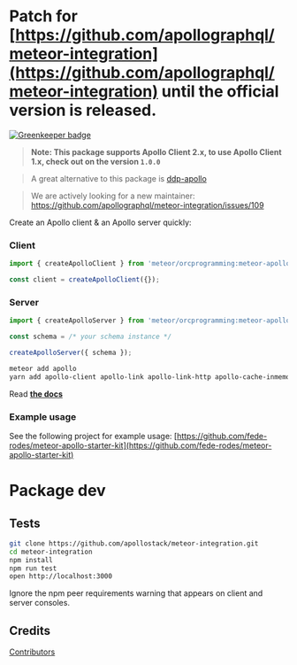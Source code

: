 # Patch for [https://github.com/apollographql/meteor-integration](https://github.com/apollographql/meteor-integration) until the official version is released.

[![Greenkeeper badge](https://badges.greenkeeper.io/fede-rodes/meteor-apollo2.svg)](https://greenkeeper.io/)

> **Note: This package supports Apollo Client 2.x, to use Apollo Client 1.x, check out on the version `1.0.0`**

> A great alternative to this package is [ddp-apollo](https://github.com/Swydo/ddp-apollo)

> We are actively looking for a new maintainer: https://github.com/apollographql/meteor-integration/issues/109

Create an Apollo client & an Apollo server quickly:

### Client
```js
import { createApolloClient } from 'meteor/orcprogramming:meteor-apollo2';

const client = createApolloClient({});
```

### Server
```js
import { createApolloServer } from 'meteor/orcprogramming:meteor-apollo2';

const schema = /* your schema instance */

createApolloServer({ schema });
```

```sh
meteor add apollo
yarn add apollo-client apollo-link apollo-link-http apollo-cache-inmemory apollo-server-express express graphql graphql-tools body-parser
```

Read **[the docs](http://dev.apollodata.com/core/meteor.html)**

### Example usage
See the following project for example usage: [https://github.com/fede-rodes/meteor-apollo-starter-kit](https://github.com/fede-rodes/meteor-apollo-starter-kit)

# Package dev

## Tests

```bash
git clone https://github.com/apollostack/meteor-integration.git
cd meteor-integration
npm install
npm run test
open http://localhost:3000
```

Ignore the npm peer requirements warning that appears on client and server consoles.

## Credits

[Contributors](https://github.com/apollostack/meteor-integration/graphs/contributors)
